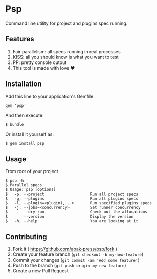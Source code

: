 # Psp

Command line utility for project and plugins spec running.

## Features

1. Fair parallelism: all specs running in real processes
2. KISS: all you should know is what you want to test
3. PP: pretty console output
4. This tool is made with love :heart:

## Installation

Add this line to your application's Gemfile:

    gem 'psp'

And then execute:

    $ bundle

Or install it yourself as:

    $ gem install psp

## Usage

From root of your project

    $ psp -h
    $ Parallel specs
    $ Usage: psp [options]
    $   -p, --project                    Run all project specs
    $   -g, --plugins                    Run all plugins specs
    $   -l, --plugin=<plugin1,...>       Run specified plugins specs
    $   -j, --jobs=<concurrency>         Set runner concurrency
    $       --dry-run                    Check out the allocations
    $       --version                    Display the version
    $   -h, --help                       You are looking at it

## Contributing

1. Fork it ( https://github.com/abak-press/psp/fork )
2. Create your feature branch (`git checkout -b my-new-feature`)
3. Commit your changes (`git commit -am 'Add some feature'`)
4. Push to the branch (`git push origin my-new-feature`)
5. Create a new Pull Request
